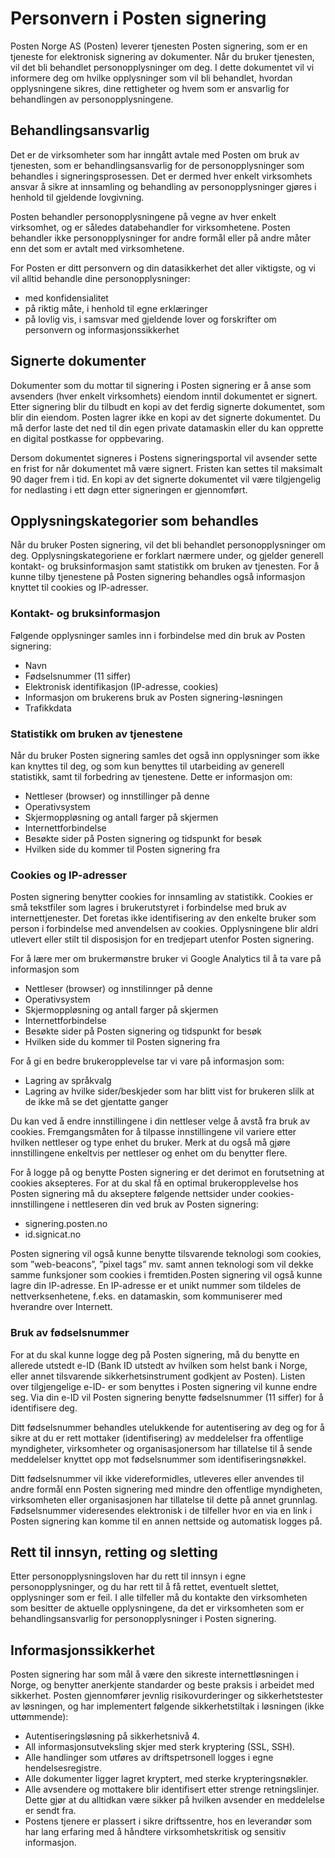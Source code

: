 # Personvern i Posten signering

Posten Norge AS (Posten) leverer tjenesten Posten signering, som er en tjeneste for elektronisk signering av dokumenter. Når du bruker tjenesten, vil det bli behandlet personopplysninger om deg. I dette dokumentet vil vi informere deg om hvilke opplysninger som vil bli behandlet, hvordan opplysningene sikres, dine rettigheter og hvem som er ansvarlig for behandlingen av personopplysningene.

## Behandlingsansvarlig

Det er de virksomheter som har inngått avtale med Posten om bruk av tjenesten, som er behandlingsansvarlig for de personopplysninger som behandles i signeringsprosessen. Det er dermed hver enkelt virksomhets ansvar å sikre at innsamling og behandling av personopplysninger gjøres i henhold til gjeldende lovgivning.

Posten behandler personopplysningene på vegne av hver enkelt virksomhet, og er således databehandler for virksomhetene. Posten behandler ikke personopplysninger for andre formål eller på andre måter enn det som er avtalt med virksomhetene.

For Posten er ditt personvern og din datasikkerhet det aller viktigste, og vi vil alltid behandle dine personopplysninger:
* med konfidensialitet
* på riktig måte, i henhold til egne erklæringer
* på lovlig vis, i samsvar med gjeldende lover og forskrifter om personvern og informasjonssikkerhet 

## Signerte dokumenter

Dokumenter som du mottar til signering i Posten signering er å anse som avsenders (hver enkelt virksomhets) eiendom inntil dokumentet er signert. Etter signering blir du tilbudt en kopi av det ferdig signerte dokumentet, som blir din eiendom. Posten lagrer ikke en kopi av det signerte dokumentet. Du må derfor laste det ned til din egen private datamaskin eller du kan opprette en digital postkasse for oppbevaring.

Dersom dokumentet signeres i Postens signeringsportal vil avsender sette en frist for når dokumentet må være signert. Fristen kan settes til maksimalt 90 dager frem i tid. En kopi av det signerte dokumentet vil være tilgjengelig for nedlasting i ett døgn etter signeringen er gjennomført.

## Opplysningskategorier som behandles

Når du bruker Posten signering, vil det bli behandlet personopplysninger om deg. Opplysningskategoriene er forklart nærmere under, og gjelder generell kontakt- og bruksinformasjon samt statistikk om bruken av tjenesten. For å kunne tilby tjenestene på Posten signering behandles også informasjon knyttet til cookies og IP-adresser.

### Kontakt- og bruksinformasjon

Følgende opplysninger samles inn i forbindelse med din bruk av Posten signering:

* Navn
* Fødselsnummer (11 siffer)
* Elektronisk identifikasjon (IP-adresse, cookies)
* Informasjon om brukerens bruk av Posten signering-løsningen
* Trafikkdata

### Statistikk om bruken av tjenestene

Når du bruker Posten signering samles det også inn opplysninger som ikke kan knyttes til deg, og som kun benyttes til utarbeiding av generell statistikk, samt til forbedring av tjenestene. Dette er informasjon om:

* Nettleser (browser) og innstillinger på denne
* Operativsystem
* Skjermoppløsning og antall farger på skjermen
* Internettforbindelse
* Besøkte sider på Posten signering og tidspunkt for besøk
* Hvilken side du kommer til Posten signering fra

### Cookies og IP-adresser

Posten signering benytter cookies for innsamling av statistikk. Cookies er små tekstfiler som lagres i brukerutstyret i forbindelse med bruk av internettjenester. Det foretas ikke identifisering av den enkelte bruker som person i forbindelse med anvendelsen av cookies. Opplysningene blir aldri utlevert eller stilt til disposisjon for en tredjepart utenfor Posten signering.

For å lære mer om brukermønstre bruker vi Google Analytics til å ta vare på informasjon som

* Nettleser (browser) og innstilinnger på denne
* Operativsystem
* Skjermoppløsning og antall farger på skjermen
* Internettforbindelse
* Besøkte sider på Posten signering og tidspunkt for besøk
* Hvilken side du kommer til Posten signering fra

For å gi en bedre brukeropplevelse tar vi vare på informasjon som:

* Lagring av språkvalg
* Lagring av hvilke sider/beskjeder som har blitt vist for brukeren slilk at de ikke må se det gjentatte ganger

Du kan ved å endre innstillingene i din nettleser velge å avstå fra bruk av cookies. Fremgangsmåten for å tilpasse innstillingene vil variere etter hvilken nettleser og type enhet du bruker. Merk at du også må gjøre innstillingene enkeltvis per nettleser og enhet om du benytter flere.

For å logge på og benytte Posten signering er det derimot en forutsetning at cookies aksepteres. For at du skal få en optimal brukeropplevelse hos Posten signering må du akseptere følgende nettsider under cookies-innstillingene i nettleseren din ved bruk av Posten signering:

* signering.posten.no
* id.signicat.no

Posten signering vil også kunne benytte tilsvarende teknologi som cookies, som ”web-beacons”, ”pixel tags” mv. samt annen teknologi som vil dekke samme funksjoner som cookies i fremtiden.Posten signering vil også kunne lagre din IP-adresse. En IP-adresse er et unikt nummer som tildeles de nettverksenhetene, f.eks. en datamaskin, som kommuniserer med hverandre over Internett.

### Bruk av fødselsnummer

For at du skal kunne logge deg på Posten signering, må du benytte en allerede utstedt e-ID (Bank ID utstedt av hvilken som helst bank i Norge, eller annet tilsvarende sikkerhetsinstrument godkjent av Posten). Listen over tilgjengelige e-ID- er som benyttes i Posten signering vil kunne endre seg. Via din e-ID vil Posten signering benytte fødselsnummer (11 siffer) for å identifisere deg.

Ditt fødselsnummer behandles utelukkende for autentisering av deg og for å sikre at du er rett mottaker (identifisering) av meddelelser fra offentlige myndigheter, virksomheter og organisasjonersom har tillatelse til å sende meddelelser knyttet opp mot fødselsnummer som identifiseringsnøkkel.

Ditt fødselsnummer vil ikke videreformidles, utleveres eller anvendes til andre formål enn Posten signering med mindre den offentlige myndigheten, virksomheten eller organisasjonen har tillatelse til dette på annet grunnlag. Fødselsnummer videresendes elektronisk i de tilfeller hvor en via en link i Posten signering kan komme til en annen nettside og automatisk logges på.

## Rett til innsyn, retting og sletting

Etter personopplysningsloven har du rett til innsyn i egne personopplysninger, og du har rett til å få rettet, eventuelt slettet, opplysninger som er feil. I alle tilfeller må du kontakte den virksomheten som besitter de aktuelle opplysningene, da det er virksomheten som er behandlingsansvarlig for personopplysninger i Posten signering.

## Informasjonssikkerhet

Posten signering har som mål å være den sikreste internettløsningen i Norge, og benytter anerkjente standarder og beste praksis i arbeidet med sikkerhet. Posten gjennomfører jevnlig risikovurderinger og sikkerhetstester av løsningen, og har implementert følgende sikkerhetstiltak i løsningen (ikke uttømmende):

* Autentiseringsløsning på sikkerhetsnivå 4.
* All informasjonsutveksling skjer med sterk kryptering (SSL, SSH).
* Alle handlinger som utføres av driftspetrsonell logges i egne hendelsesregistre.
* Alle dokumenter ligger lagret kryptert, med sterke krypteringsnøkler.
* Alle avsendere og mottakere blir identifisert etter strenge retningslinjer. Dette gjør at du alltidkan være sikker på hvilken avsender en meddelelse er sendt fra.
* Postens tjenere er plassert i sikre driftssentre, hos en leverandør som har lang erfaring med å håndtere virksomhetskritisk og sensitiv informasjon.
